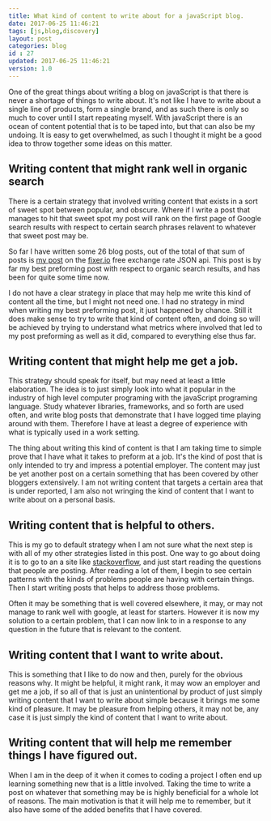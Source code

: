 ```yaml
---
title: What kind of content to write about for a javaScript blog.
date: 2017-06-25 11:46:21
tags: [js,blog,discovery]
layout: post
categories: blog
id : 27
updated: 2017-06-25 11:46:21
version: 1.0
---
```


One of the great things about writing a blog on javaScript is that there is never a shortage of things to write about. It's not like I have to write about a single line of products, form a single brand, and as such there is only so much to cover until I start repeating myself. With javaScript there is an ocean of content potential that is to be taped into, but that can also be my undoing. It is easy to get overwhelmed, as such I thought it might be a good idea to throw together some ideas on this matter.

<!-- more -->

## Writing content that might rank well in organic search

There is a certain strategy that involved writing content that exists in a sort of sweet spot between popular, and obscure. Where if I write a post that manages to hit that sweet spot my post will rank on the first page of Google search results with respect to certain search phrases relavent to whatever that sweet post may be.

So far I have written some 26 blog posts, out of the total of that sum of posts is [my post](/2017/02/09/api-fixer/) on the [fixer.io](http://fixer.io) free exchange rate JSON api. This post is by far my best preforming post with respect to organic search results, and has been for quite some time now. 

I do not have a clear strategy in place that may help me write this kind of content all the time, but I might not need one. I had no strategy in mind when writing my best preforming post, it just happened by chance. Still it does make sense to try to write that kind of content often, and doing so will be achieved by trying to understand what metrics where involved that led to my post preforming as well as it did, compared to everything else thus far.

## Writing content that might help me get a job.

This strategy should speak for itself, but may need at least a little elaboration. The idea is to just simply look into what it popular in the industry of high level computer programing with the javaScript programing language. Study whatever libraries, frameworks, and so forth are used often, and write blog posts that demonstrate that I have logged time playing around with them. Therefore I have at least a degree of experience with what is typically used in a work setting.

The thing about writing this kind of content is that I am taking time to simple prove that I have what it takes to preform at a job. It's the kind of post that is only intended to try and impress a potential employer. The content may just be yet another post on a certain something that has been covered by other bloggers extensively. I am not writing content that targets a certain area that is under reported, I am also not wringing the kind of content that I want to write about on a personal basis.

## Writing content that is helpful to others.

This is my go to default strategy when I am not sure what the next step is with all of my other strategies listed in this post. One way to go about doing it is to go to an a site like [stackoverflow](https://stackoverflow.com/questions/tagged/javascript), and just start reading the questions that people are posting. After reading a lot of them, I begin to see certain patterns with the kinds of problems people are having with certain things. Then I start writing posts that helps to address those problems.

Often it may be something that is well covered elsewhere, it may, or may not manage to rank well with google, at least for starters. However it is now my solution to a certain problem, that I can now link to in a response to any question in the future that is relevant to the content.

## Writing content that I want to write about.

This is something that I like to do now and then, purely for the obvious reasons why. It might be helpful, it might rank, it may wow an employer and get me a job, if so all of that is just an unintentional by product of just simply writing content that I want to write about simple because it brings me some kind of pleasure. It may be pleasure from helping others, it may not be, any case it is just simply the kind of content that I want to write about.

## Writing content that will help me remember things I have figured out.

When I am in the deep of it when it comes to coding a project I often end up learning something new that is a little involved. Taking the time to write a post on whatever that something may be is highly beneficial for a whole lot of reasons. The main motivation is that it will help me to remember, but it also have some of the added benefits that I have covered.

